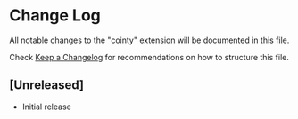 # Change Log

All notable changes to the "cointy" extension will be documented in this file.

Check [Keep a Changelog](http://keepachangelog.com/) for recommendations on how to structure this file.

## [Unreleased]

- Initial release